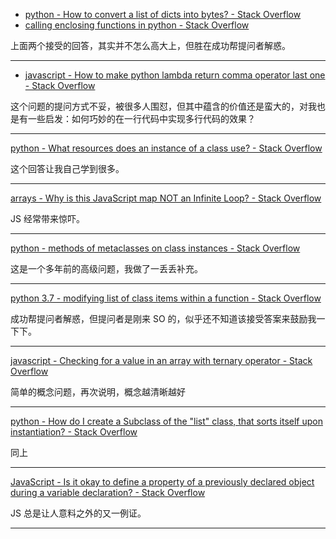 - [python - How to convert a list of dicts into bytes? - Stack Overflow](https://stackoverflow.com/questions/56590103/how-to-convert-a-list-of-dicts-into-bytes/56590119#56590119)
- [calling enclosing functions in python - Stack Overflow](https://stackoverflow.com/questions/56589524/calling-enclosing-functions-in-python/56589710#56589710)

上面两个接受的回答，其实并不怎么高大上，但胜在成功帮提问者解惑。

---
- [javascript - How to make python lambda return comma operator last one - Stack Overflow](https://stackoverflow.com/questions/56574229/how-to-make-python-lambda-return-comma-operator-last-one/56574420#56574420)

这个问题的提问方式不妥，被很多人围怼，但其中蕴含的价值还是蛮大的，对我也是有一些启发：如何巧妙的在一行代码中实现多行代码的效果？

---
[python - What resources does an instance of a class use? - Stack Overflow](https://stackoverflow.com/questions/56581237/what-resources-does-an-instance-of-a-class-use/56598070#56598070)

这个回答让我自己学到很多。

---
[arrays - Why is this JavaScript map NOT an Infinite Loop? - Stack Overflow](https://stackoverflow.com/questions/56545748/why-is-this-javascript-map-not-an-infinite-loop/56600696#56600696)

JS 经常带来惊吓。

---
[python - methods of metaclasses on class instances - Stack Overflow](https://stackoverflow.com/questions/2242715/methods-of-metaclasses-on-class-instances/56608430#56608430)

这是一个多年前的高级问题，我做了一丢丢补充。

---
[python 3.7 - modifying list of class items within a function - Stack Overflow](https://stackoverflow.com/questions/56610254/modifying-list-of-class-items-within-a-function/56611074#56611074)

成功帮提问者解惑，但提问者是刚来 SO 的，似乎还不知道该接受答案来鼓励我一下下。

---
[javascript - Checking for a value in an array with ternary operator - Stack Overflow](https://stackoverflow.com/questions/56611429/checking-for-a-value-in-an-array-with-ternary-operator/56611645#56611645)

简单的概念问题，再次说明，概念越清晰越好

--- 
[python - How do I create a Subclass of the "list" class, that sorts itself upon instantiation? - Stack Overflow](https://stackoverflow.com/questions/56614946/how-do-i-create-a-subclass-of-the-list-class-that-sorts-itself-upon-instantia/56615161#56615161)

同上

---
[JavaScript - Is it okay to define a property of a previously declared object during a variable declaration? - Stack Overflow](https://stackoverflow.com/questions/56615111/javascript-is-it-okay-to-define-a-property-of-a-previously-declared-object-dur/56615348#56615348)

JS 总是让人意料之外的又一例证。

---
